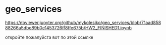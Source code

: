 # geo_services

https://nbviewer.jupyter.org/github/mykolesiko/geo_services/blob/71aad85888266a5dbe89b0e1453726ff8ffe675b/HW2_FINISHED1.ipynb


откройте пожалуйста вот по этой ссылке